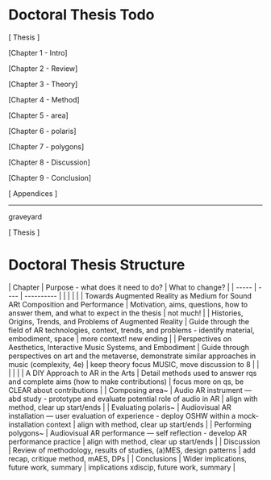 # Doctoral Thesis Todo

[ Thesis ]
<!--    Archiving
        [ ]     bfg scrub repo of .bib for filepath opsec
        Figures 4h 
        [ ] polaris Unity / Pd
        [ ] polygons Unity / Pd
        chris comments
        [ ] games in context
        [ ] pokemon ar
        [ ] kinect whitney
        Tables 1h
        [ ]     Convert tables to LaTeX
        Narrative / Voice 2h
        [ ]     Read chapter beginning / ends
        [ ]     1st or 3rd person?
        [ ]     Tenses
        Before submitting 2h
        [ ]     Enable hbox/vbox warnings and check all
        
        Vocabulary 1h
        [ ]     User, performer, immersant.
        [ ]     Another but I forgot
        [ ]     Use acronyms?
        [ ]     finalise rq and replace macro entries

--->
 [Chapter 1 - Intro]
<!--    [ ]     Add working definitions
        [ ]     Re-draft
        [ ]     follow up on glossary promise
        
--->
 [Chapter 2 - Review]
<!--    
        Include
        [ ]     Tanaka
        [ ]     Shaw
        [ ]     turchet hamilton and camci 2021
        [ ]     More context
--->
 [Chapter 3 - Theory]
<!--    [ ]     Trim quotes
        
--->
 [Chapter 4 - Method]
<!--    
        [ ]     Look back at Miro diagram
        Ethics Statement
        [ ]     Integrate?
--->
 [Chapter 5 - area]
<!--    
        Other
        [ ]     Re-draft
        [ ]     Link to theory
        [ ]     Link to design patterns
--->
 [Chapter 6 - polaris]
<!--    
        Other
        [ ]     Re-draft
        [ ]     Link to theory
        [ ]     Link to design patterns
        [x]     iframes -> explain and do screenshots
--->
 [Chapter 7 - polygons]
<!--    Documentation
        [ ]     Tidy .cs scripts
        [ ]     Link fig: to github scripts and pd patches
        [ ]     Add Vincs <- dance and visuals but not music
        [ ]     Add Amy Brandon <- ar headset performances and preprint, as well as 2018a
        [x]     Chapter Quote
--->
 [Chapter 8 - Discussion]
<!--    Other
        [ ]     revisiting theory name
        [ ]     Re-Draft design patterns
        [ ]     EXPLAIN OOD and remove FN
        [ ]     Consequences dp?
        [ ]     Include Ali Heston's framework for designing XR

        [ ]     ADD STUDY EVIDENCE TO THIS CHAPTER NOW
        [ ]     Move patterns to new chapter
        [x]     Chapter Quote
--->
 [Chapter 9 - Conclusion]
<!--    
        [ ]
--->
 [ Appendices ]
<!--    LaTeX
        [ ]     Link chapters here now!
        
--->
--------
graveyard

 [ Thesis ]
<!--    Archiving
        [x]     Remove links to github in study chapters now that repo is at start
        [x]     Statement on contenta availability -> email for access
        
        Figures 4h 
        [x]     Create Figure List
        [x]     Find sources for all figures used so far
        [x]     Add new figures to all chapters
            [x] Discussion xrtspace new website
        [x]     Figure placement, stacking, hspace etc.
        [x]     Landscape wholepage figures
        [x]     Captions for detail, copy from text two sentences max
        
        Latex
        [x]     Long chap subtitle layout
        [x]     Decide on clearpages and newpages and blankpages
        [x]     Chapter styling, 
        [x]     Chapter Quote styling
        [x]     CHECK ALL \autofills in doctoral-thesis.tex
        Punctuation 1h
        [x]     Standardise quotation mark style in LaTeX
            [x]     Single or double (British / American)
            [x]     Fix to ` ' or `` ''
        [x]     Check for double spcaes
        Abstract 30m
        [x]     Complete abstract text
        [x]     abstract.tex layout and choose on name (summary?)
        Frontmatter 1h
        [x]     Complete acknowledgements
                [x] include projects and urls from all 3 studies
        [x]     publications.tex add and layout
        [x] Citations 2h
        [x]     Check all citations in Zotero and in .bib
        [x]     Decide on bibliography style
        [x]     host bilbow et al on github.io or zenodo
        Footnotes 30m
        [x]     Use of website links for non-citing material
                [x]     2 moma?
                [x]     5 aftershokz
                [x]     5 karma
                [x]     5 max
                [x]     5 winer
                [x]     5 espressif
                [x]     5 ircam add foortnote keep cite
                [x]     5 icst add footnote keep cite
                [x]     5 leapmotion 2016
                [x]     5 leapmotion 2017
                [x]     5 UL 2020a
                [x]     5 UL 2020
                [x]     5 rode


[Chapter 6 - polaris]
<!--    [x]     Chapter Quote
        Documentation
        [x]     Include study blog, repo, and wiki links.
[Chapter 7 - polygons]
<!--    Documentation
        [x]     Include study blog, repo, and wiki links.
        Other
        [x]     Tidy Pd patches - rename click+-
[ Appendices ]
        Create GitHub wikis
        [x]     area
        [x]     polaris
        [x]     polygons
        Complete GitHub wikis
        [x]     area
                [x]     audio interface
        [x]     polaris
        [x]     polygons
        Layout
        [x]     Decide on appendix layout (Repository -> Thesis)
        area
        [x]     Guide
        [x]     List of videos
        [x]     List of recordings
        [x]     Blog
        [x]     Link to blog, repository, wiki
        [x]     Code
        polaris
        [x]     Redraft Ethics statement >> move to 4
        [x]     Guide
        [x]     Blog
        [x]     List of videos
        [x]     Link to blog, repository, wiki
        [x]     Code
        [x]     Polaris Study Content
        polygons
        [x]     Guide
        [x]     List of videos
        [x]     Blog
        [x]     Link to blog, repository, wiki
        [x]     Code
--->

# Doctoral Thesis Structure
| Chapter                                                                       | Purpose - what does it need to do?                                                                               | What to change?                                |
|
----- |
---- |
---------- |
|                                                                               |                                                                                                                  |                                                |
| Towards Augmented Reality as Medium for Sound ARt Composition and Performance | Motivation, aims, questions, how to answer them, and what to expect in the thesis                                | not much!                                      |
| Histories, Origins, Trends, and Problems of Augmented Reality                 | Guide through the field of AR technologies, context, trends, and problems - identify material, embodiment, space | more context! new ending                       |
| Perspectives on Aesthetics, Interactive Music Systems, and Embodiment         | Guide through perspectives on art and the metaverse, demonstrate similar approaches in music (complexity, 4e)    | keep theory focus MUSIC, move discussion to 8  |
|                                                                               |                                                                                                                  |                                                |
| A DIY Approach to AR in the Arts                                              | Detail methods used to answer rqs and complete aims (how to make contributions)                                  | focus more on qs, be CLEAR about contributions |
| Composing area~                                                               | Audio AR instrument — abd study - prototype and evaluate potential role of audio in AR                           | align with method, clear up start/ends         |
| Evaluating polaris~                                                           | Audiovisual AR installation — user evaluation of experience - deploy OSHW within a mock-installation context     | align with method, clear up start/ends         |
| Performing polygons~                                                          | Audiovisual AR performance — self reflection - develop AR performance practice                                   | align with method, clear up start/ends         |
| Discussion                                                                    | Review of methodology, results of studies, (a)MES, design patterns                                               | add recap, critique method, mAES, DPs          |
| Conclusions                                                                   | Wider implications, future work, summary                                                                         | implications xdiscip, future work, summary     |